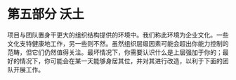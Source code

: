 # 第五部分 沃土

项目与团队置身干更大的组织结构提供的环境中。我们称此环境为企业文化。一些文化支特健康地工作，另一些则不然。虽然组织层级因素可能会超出你能力控制的范畴，但它们仍然值得关注。最坏情况下，你需要认识什么是上层强加于你的；最好的情况下，你可能会在某一天能够身居其位，并对其进行改造，以利于下面的团队开展工作。
